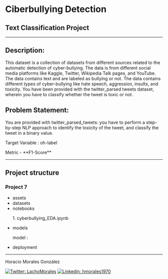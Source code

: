 <h1>Ciberbullying Detection</h1>
<h2>Text Classification Project</h2>
<hr>
<h2>Description:</h2>
<p></p>
<p>This dataset is a collection of datasets from different sources related to the automatic detection of cyber-bullying. The data is from different social media platforms like Kaggle, Twitter, Wikipedia Talk pages, and YouTube. The data contains text and are labeled as bullying or not. The data contains different types of cyber-bullying like hate speech, aggression, insults, and toxicity. You have been provided with the twitter_parsed tweets dataset, wherein you have to classify whether the tweet is toxic or not.</p>
<h2>Problem Statement:</h2>
<p>You are provided with twitter_parsed_tweets: you have to perform a step-by-step NLP approach to identify the toxicity of the tweet, and classify the tweet in a binary value.</p>
<p>Target Variable : oh-label</p>
<p>Metric - **F1-Score**</p>

<hr>
<h2>Project structure</h2>
<h3>Project 7</h3>
<ul>
    <li>assets</li>
    <li>datasets</li>
    <li>notebooks</li>
        <p>1. cyberbullying_EDA.ipynb</p>
    <li>models</li>
        <p>model : </p>
    <li>deployment</li>
</ul>
<hr>
<p>Horacio Morales González<p>
<a href="https://twitter.com/LachoMorales"><img src="https://img.shields.io/twitter/follow/LachoMorales?style=social" alt="Twitter: LachoMorales"/></a>
<a href="https://www.linkedin.com/in/hmorales1970/"><img scr="https://img.shields.io/badge/-hmorales1970-blue?style=flat-square&logo=Linkedin&logoColor=white" alt="Linkedin: hmorales1970"/></a>
